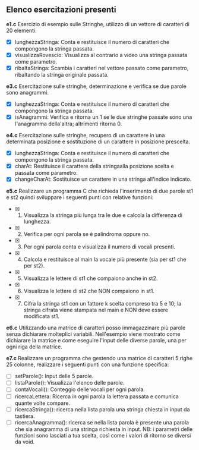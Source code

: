 ## Elenco esercitazioni presenti

**e1.c**
Esercizio di esempio sulle Stringhe, utilizzo di un vettore di caratteri di 20 elementi.   
- [x] lunghezzaStringa: Conta e restituisce il numero di caratteri che compongono la stringa passata.
- [x] visualizzaRovescio: Visualizza al contrario a video una stringa passata come parametro.
- [x] ribaltaStringa: Scambia i caratteri nel vettore passato come parametro, ribaltando la stringa originale passata.

**e3.c**
Esercitazione sulle stringhe, determinazione e verifica se due parole sono anagrammi.
- [x] lunghezzaStringa: Conta e restituisce il numero di caratteri che compongono la stringa passata.
- [x] isAnagrammi: Verifica e ritorna un 1 se le due stringhe passate sono una l'anagramma della'altra; altrimenti ritorna 0.

**e4.c**
Esercitazione sulle stringhe, recupero di un carattere in una determinata posizione e sostituzione di un carattere in posizione prescelta.
- [x] lunghezzaStringa: Conta e restituisce il numero di caratteri che compongono la stringa passata.
- [x] charAt: Restituisce il carattere della stringaalla posizione scelta e passata come parametro.
- [x] changeCharAt: Sostituisce un carattere in una stringa all'indice indicato.

**e5.c**
Realizzare un programma C che richieda l'inserimento di due parole st1 e st2 quindi
sviluppare i seguenti punti con relative funzioni:
- [x] 1. Visualizza la stringa più lunga tra le due e calcola la differenza di lunghezza.
- [x] 2. Verifica per ogni parola se è palindroma oppure no.
- [x] 3. Per ogni parola conta e visualizza il numero di vocali presenti.
- [x] 4. Calcola e restituisce al main la vocale più presente (sia per st1 che per st2).
- [x] 5. Visualizza le lettere di st1 che compaiono anche in st2.
- [x] 6. Visualizza le lettere di st2 che NON compaiono in st1.
- [x] 7. Cifra la stringa st1 con un fattore k scelta compreso tra 5 e 10; la stringa cifrata viene stampata nel main e NON deve essere modificata st1.

**e6.c**
Utilizzando una matrice di caratteri posso immagazzinare più parole senza dichiarare molteplici variabili. Nell'esempio viene mostrato come dichiarare la matrice e come eseguire
l'input delle diverse parole, una per ogni riga della matrice.

**e7.c**
Realizzare un programma che gestendo una matrice di caratteri 5 righe 25 colonne, realizzare
i seguenti punti con una funzione specifica:
- [ ] setParole(): Input delle 5 parole.
- [ ] listaParole(): Visualizza l'elenco delle parole.
- [ ] contaVocali(): Conteggio delle vocali per ogni parola.
- [ ] ricercaLettera: Ricerca in ogni parola la lettera passata e comunica quante volte compare.
- [ ] ricercaStringa(): ricerca nella lista parola una stringa chiesta in input da tastiera.
- [ ] ricercaAnagramma(): ricerca se nella lista parola è presente una parola che sia anagramma di una stringa richiesta in input.
NB: i parametri delle funzioni sono lasciati a tua scelta, così come i valori di ritorno se diversi da void.